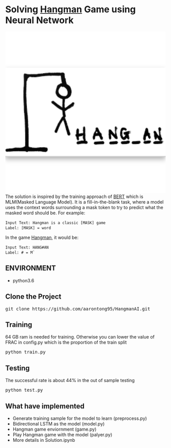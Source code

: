 # Solving [Hangman](https://en.wikipedia.org/wiki/Hangman_(game)) Game using Neural Network
![alt text](https://github.com/aarontong95/HangmanAI/blob/main/doc/hangman.png)
<br> The solution is inspired by the training approach of [BERT](https://en.wikipedia.org/wiki/BERT_(language_model)) which is MLM(Masked Language Model). It is a fill-in-the-blank task, where a model uses the context words surrounding a mask token to try to predict what the masked word should be. For example:
```
Input Text: Hangman is a classic [MASK] game 
Label: [MASK] = word
```
In the game [Hangman](https://en.wikipedia.org/wiki/Hangman_(game)), it would be:
```
Input Text: HANG#AN
Label: # = M`
```
## ENVIRONMENT
* python3.6

## Clone the Project
<pre>
git clone https://github.com/aarontong95/HangmanAI.git
</pre>

## Training
64 GB ram is needed for training. Otherwise you can lower the value of FRAC in config.py which is the proportion of the train split
<pre>
python train.py
</pre>

## Testing
The successful rate is about 44% in the out of sample testing
<pre>
python test.py
</pre>

## What have implemented 
* Generate training sample for the model to learn (preprocess.py)
* Bidirectional LSTM as the model (model.py)
* Hangman game enviornment (game.py)
* Play Hangman game with the model (palyer.py)
* More details in Solution.ipynb
